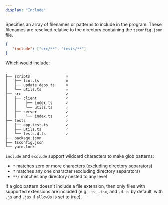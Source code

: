 ```yaml
---
display: "Include"
---
```


Specifies an array of filenames or patterns to include in the program.
These filenames are resolved relative to the directory containing the `tsconfig.json` file.

```json
{
   "include": ["src/**", "tests/**"]
}
```

Which would include:

<!-- TODO: #135
```diff
  .
- ├── scripts
- │   ├── lint.ts
- │   ├── update_deps.ts
- │   └── utils.ts
+ ├── src
+ │   ├── client
+ │   │    ├── index.ts
+ │   │    └── utils.ts
+ │   ├── server
+ │   │    └── index.ts
+ ├── tests
+ │   ├── app.test.ts
+ │   ├── utils.ts
+ │   └── tests.d.ts
- ├── package.json
- ├── tsconfig.json
- └── yarn.lock
``` -->

```
.
├── scripts                ⨯       
│   ├── lint.ts            ⨯           
│   ├── update_deps.ts     ⨯                  
│   └── utils.ts           ⨯            
├── src                    ✓ 
│   ├── client             ✓        
│   │    ├── index.ts      ✓               
│   │    └── utils.ts      ✓               
│   ├── server             ✓        
│   │    └── index.ts      ✓               
├── tests                  ✓   
│   ├── app.test.ts        ✓             
│   ├── utils.ts           ✓          
│   └── tests.d.ts         ✓            
├── package.json                      
├── tsconfig.json                      
└── yarn.lock                      
```


`include` and `exclude` support wildcard characters to make glob patterns:
 - `*` matches zero or more characters (excluding directory separators)
 - `?` matches any one character (excluding directory separators)
 - `**/` matches any directory nested to any level

If a glob pattern doesn't include a file extension, then only files with supported extensions are included (e.g. `.ts`, `.tsx`, and `.d.ts` by default, with `.js` and `.jsx` if `allowJs` is set to true).
